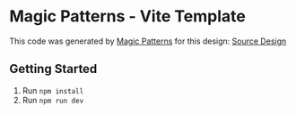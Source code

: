 # Magic Patterns - Vite Template

This code was generated by [Magic Patterns](https://magicpatterns.com) for this design: [Source Design](https://www.magicpatterns.com/c/3wjeigxypwrq4g3sckweck)

## Getting Started

1. Run `npm install`
2. Run `npm run dev`

